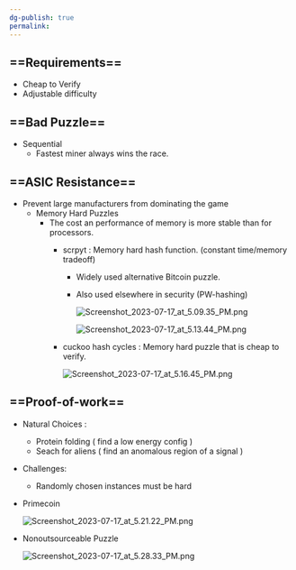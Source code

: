 ```yaml
---
dg-publish: true
permalink:
---
```







## ==Requirements==

- Cheap to Verify
- Adjustable difficulty

## ==Bad Puzzle==

- Sequential
    - Fastest miner always wins the race.

## ==ASIC Resistance==

- Prevent large manufacturers from dominating the game
    - Memory Hard Puzzles
        - The cost an performance of memory is more stable than for processors.
            - scrpyt : Memory hard hash function. (constant time/memory tradeoff)
                - Widely used alternative Bitcoin puzzle.
                - Also used elsewhere in security (PW-hashing)
                    
                    ![Screenshot_2023-07-17_at_5.09.35_PM.png](/img/user/img/Screenshot_2023-07-17_at_5.09.35_PM.png)
                    
                      
                    
                    ![Screenshot_2023-07-17_at_5.13.44_PM.png](/img/user/img/Screenshot_2023-07-17_at_5.13.44_PM.png)
                    
            - cuckoo hash cycles : Memory hard puzzle that is cheap to verify.
                
                ![Screenshot_2023-07-17_at_5.16.45_PM.png](/img/user/img/Screenshot_2023-07-17_at_5.16.45_PM.png)
                
                  
                

## ==Proof-of-work==

- Natural Choices :
    - Protein folding ( find a low energy config )
    - Seach for aliens ( find an anomalous region of a signal )
- Challenges:
    - Randomly chosen instances must be hard

- Primecoin
    
    ![Screenshot_2023-07-17_at_5.21.22_PM.png](/img/user/img/Screenshot_2023-07-17_at_5.21.22_PM.png)
    
- Nonoutsourceable Puzzle
    
    ![Screenshot_2023-07-17_at_5.28.33_PM.png](/img/user/img/Screenshot_2023-07-17_at_5.28.33_PM.png)